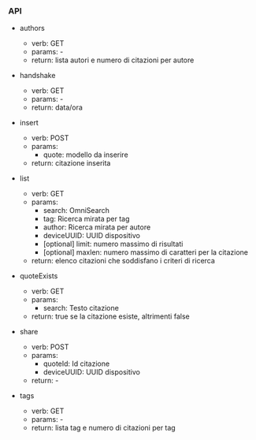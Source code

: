 ### API

- authors
	- verb: GET
	- params: -
	- return: lista autori e numero di citazioni per autore
	
- handshake
	- verb: GET
	- params: -
	- return: data/ora
	
- insert
	- verb: POST
	- params:
		- quote: modello da inserire
	- return: citazione inserita
	
- list
	- verb: GET
	- params:
		- search: OmniSearch
		- tag: Ricerca mirata per tag
		- author: Ricerca mirata per autore
		- deviceUUID: UUID dispositivo
		- [optional] limit: numero massimo di risultati 
		- [optional] maxlen: numero massimo di caratteri per la citazione		
	- return: elenco citazioni che soddisfano i criteri di ricerca
	
- quoteExists
	- verb: GET
	- params:
		- search: Testo citazione
	- return: true se la citazione esiste, altrimenti false

- share
	- verb: POST
	- params:
		- quoteId: Id citazione
		- deviceUUID: UUID dispositivo
	- return: -

- tags
	- verb: GET
	- params: -
	- return: lista tag e numero di citazioni per tag